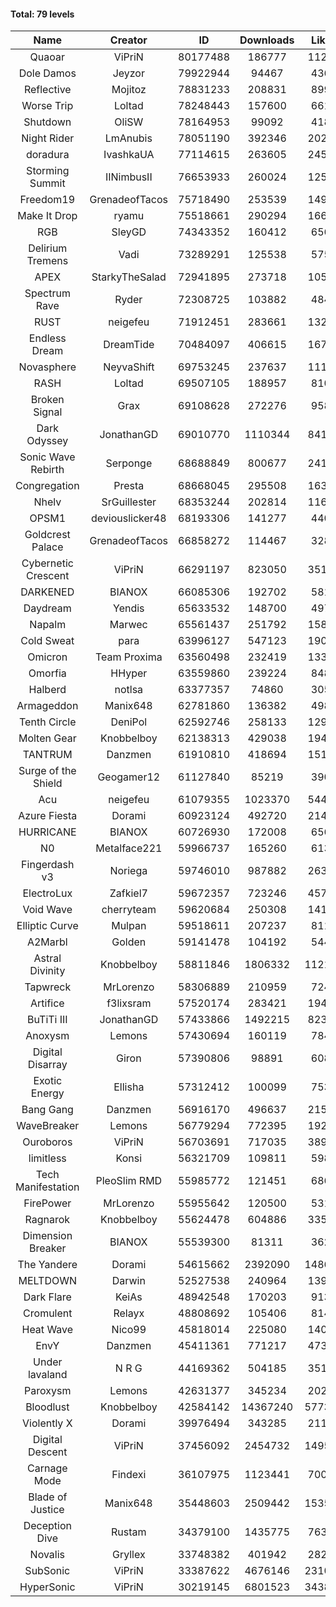 #### Total: 79 levels

| Name | Creator | ID | Downloads | Likes |
|:---:|:---:|:---:|:---:|:---:|
| Quaoar | ViPriN | 80177488 | 186777 | 11210
| Dole Damos | Jeyzor | 79922944 | 94467 | 4366
| Reflective | Mojitoz | 78831233 | 208831 | 8996
| Worse Trip | Loltad | 78248443 | 157600 | 6610
| Shutdown | OliSW | 78164953 | 99092 | 4185
| Night Rider | LmAnubis | 78051190 | 392346 | 20206
| doradura | IvashkaUA | 77114615 | 263605 | 24593
| Storming Summit | IINimbusII | 76653933 | 260024 | 12576
| Freedom19 | GrenadeofTacos | 75718490 | 253539 | 14916
| Make It Drop | ryamu | 75518661 | 290294 | 16696
| RGB | SleyGD | 74343352 | 160412 | 6562
| Delirium Tremens | Vadi | 73289291 | 125538 | 5752
| APEX | StarkyTheSalad | 72941895 | 273718 | 10599
| Spectrum Rave | Ryder | 72308725 | 103882 | 4841
| RUST | neigefeu | 71912451 | 283661 | 13272
| Endless Dream | DreamTide | 70484097 | 406615 | 16757
| Novasphere | NeyvaShift | 69753245 | 237637 | 11195
| RASH | Loltad | 69507105 | 188957 | 8105
| Broken Signal | Grax | 69108628 | 272276 | 9582
| Dark Odyssey | JonathanGD | 69010770 | 1110344 | 84168
| Sonic Wave Rebirth | Serponge | 68688849 | 800677 | 24124
| Congregation | Presta | 68668045 | 295508 | 16345
| Nhelv | SrGuillester | 68353244 | 202814 | 11652
| OPSM1 | deviouslicker48 | 68193306 | 141277 | 4403
| Goldcrest Palace | GrenadeofTacos | 66858272 | 114467 | 3282
| Cybernetic Crescent | ViPriN | 66291197 | 823050 | 35152
| DARKENED | BIANOX | 66085306 | 192702 | 5816
| Daydream | Yendis | 65633532 | 148700 | 4972
| Napalm | Marwec | 65561437 | 251792 | 15808
| Cold Sweat | para | 63996127 | 547123 | 19009
| Omicron | Team Proxima | 63560498 | 232419 | 13354
| Omorfia | HHyper | 63559860 | 239224 | 8482
| Halberd | notlsa | 63377357 | 74860 | 3057
| Armageddon | Manix648 | 62781860 | 136382 | 4984
| Tenth Circle | DeniPol | 62592746 | 258133 | 12905
| Molten Gear | Knobbelboy | 62138313 | 429038 | 19419
| TANTRUM | Danzmen | 61910810 | 418694 | 15163
| Surge of the Shield | Geogamer12 | 61127840 | 85219 | 3907
| Acu | neigefeu | 61079355 | 1023370 | 54471
| Azure Fiesta | Dorami | 60923124 | 492720 | 21452
| HURRICANE | BIANOX | 60726930 | 172008 | 6565
| N0 | Metalface221 | 59966737 | 165260 | 6139
| Fingerdash v3 | Noriega | 59746010 | 987882 | 26331
| ElectroLux | Zafkiel7 | 59672357 | 723246 | 45720
| Void Wave | cherryteam | 59620684 | 250308 | 14172
| Elliptic Curve | Mulpan | 59518611 | 207237 | 8110
| A2Marbl | Golden | 59141478 | 104192 | 5449
| Astral Divinity | Knobbelboy | 58811846 | 1806332 | 112102
| Tapwreck | MrLorenzo | 58306889 | 210959 | 7243
| Artifice | f3lixsram | 57520174 | 283421 | 19424
| BuTiTi III | JonathanGD | 57433866 | 1492215 | 82390
| Anoxysm | Lemons | 57430694 | 160119 | 7845
| Digital Disarray | Giron | 57390806 | 98891 | 6080
| Exotic Energy | Ellisha | 57312412 | 100099 | 7531
| Bang Gang | Danzmen | 56916170 | 496637 | 21510
| WaveBreaker | Lemons | 56779294 | 772395 | 19231
| Ouroboros | ViPriN | 56703691 | 717035 | 38919
| limitless | Konsi | 56321709 | 109811 | 5982
| Tech Manifestation | PleoSlim RMD | 55985772 | 121451 | 6860
| FirePower | MrLorenzo | 55955642 | 120500 | 5315
| Ragnarok | Knobbelboy | 55624478 | 604886 | 33560
| Dimension Breaker | BIANOX | 55539300 | 81311 | 3627
| The Yandere | Dorami | 54615662 | 2392090 | 148638
| MELTDOWN | Darwin | 52527538 | 240964 | 13968
| Dark Flare | KeiAs | 48942548 | 170203 | 9139
| Cromulent | Relayx | 48808692 | 105406 | 8147
| Heat Wave | Nico99 | 45818014 | 225080 | 14082
| EnvY | Danzmen | 45411361 | 771217 | 47390
| Under lavaland | N R G | 44169362 | 504185 | 35151
| Paroxysm | Lemons | 42631377 | 345234 | 20231
| Bloodlust | Knobbelboy | 42584142 | 14367240 | 577391
| Violently X | Dorami | 39976494 | 343285 | 21178
| Digital Descent | ViPriN | 37456092 | 2454732 | 149578
| Carnage Mode | Findexi | 36107975 | 1123441 | 70042
| Blade of Justice | Manix648 | 35448603 | 2509442 | 153552
| Deception Dive | Rustam | 34379100 | 1435775 | 76388
| Novalis | Gryllex | 33748382 | 401942 | 28283
| SubSonic | ViPriN | 33387622 | 4676146 | 231011
| HyperSonic | ViPriN | 30219145 | 6801523 | 343859
